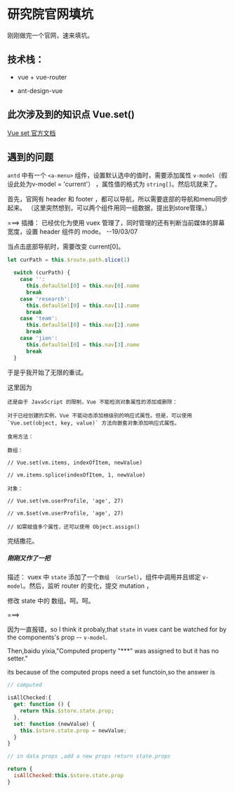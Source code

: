 # 研究院官网填坑

刚刚做完一个官网，速来填坑。

## 技术栈：

* vue + vue-router

* ant-design-vue

## 此次涉及到的知识点 Vue.set()

[Vue set 官方文档](https://cn.vuejs.org/v2/guide/list.html#%E6%95%B0%E7%BB%84%E6%9B%B4%E6%96%B0%E6%A3%80%E6%B5%8B)

## 遇到的问题

`antd` 中有一个 `<a-menu>` 组件，设置默认选中的值时，需要添加属性  `v-model`（假设此处为v-model = 'current'） ，属性值的格式为 `string[]`。然后坑就来了。

首先，官网有 header 和 footer ，都可以导航，所以需要底部的导航和menu同步起来。 （这里突然想到，可以两个组件用同一组数据，提出到store管理。）

===> 插播： 已经优化为使用 vuex 管理了，同时管理的还有判断当前媒体的屏幕宽度，设置 header 组件的 mode。    --19/03/07

当点击底部导航时，需要改变 current[0]。

```javascript
let curPath = this.$route.path.slice(1)

  switch (curPath) {
    case '':
      this.defaulSel[0] = this.nav[0].name
      break
    case 'research':
      this.defaulSel[0] = this.nav[1].name
      break
    case 'team':
      this.defaulSel[0] = this.nav[2].name
      break
    case 'jion':
      this.defaulSel[0] = this.nav[3].name
      break
  }
```

于是乎我开始了无限的重试。

这里因为 

```
还是由于 JavaScript 的限制，Vue 不能检测对象属性的添加或删除：

对于已经创建的实例，Vue 不能动态添加根级别的响应式属性。但是，可以使用 `Vue.set(object, key, value)` 方法向嵌套对象添加响应式属性。

食用方法：

数组：

// Vue.set(vm.items, indexOfItem, newValue)

// vm.items.splice(indexOfItem, 1, newValue)

对象：

// Vue.set(vm.userProfile, 'age', 27)

// vm.$set(vm.userProfile, 'age', 27)

// 如需赋值多个属性，还可以使用 Object.assign()
```

完结撒花。

##### 刚刚又作了一把

描述： vuex 中 `state` 添加了一个`数组 （curSel）`，组件中调用并且绑定 `v-model`。然后，监听 router 的变化，提交 mutation ，

修改 state 中的 数组。呵。呵。

===> 

因为一直报错，so I think it probaly,that `state` in vuex cant be watched for by the components's prop --  `v-model`.

Then,baidu yixia,"Computed property "***" was assigned to but it has no setter."

its because of the computed props need a set functoin,so the answer is

```javascript
// computed

isAllChecked:{
  get: function () {
    return this.$store.state.prop;
  },
  set: function (newValue) {
    this.$store.state.prop = newValue;
  }
}

// in data props ,add a new props return state.props

return {
  isAllChecked:this.$store.state.prop
}
```
